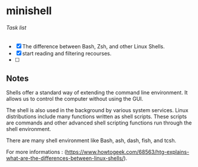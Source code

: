 # minishell

###### Task list
- [x] The difference between Bash, Zsh, and other Linux Shells.
- [x] start reading and filtering recourses.
- [  ]

## Notes

Shells offer a standard way of extending the command line environment. It allows us to control the computer without using the GUI.

The shell is also used in the background by various system services. Linux distributions include many functions written as shell scripts. 
These scripts are commands and other advanced shell scripting functions run through the shell environment.

There are many shell environment like Bash, ash, dash, fish, and tcsh.

For more informations : (https://www.howtogeek.com/68563/htg-explains-what-are-the-differences-between-linux-shells/).

